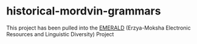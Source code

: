# historical-mordvin-grammars
This project has been pulled into the [EMERALD](https://github.com/rueter/EMERALD)
(Erzya-Moksha Electronic Resources and Linguistic Diversity) Project

